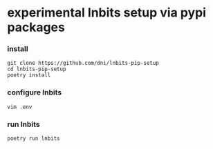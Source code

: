 # experimental lnbits setup via pypi packages

### install
```console
git clone https://github.com/dni/lnbits-pip-setup
cd lnbits-pip-setup
poetry install
```
### configure lnbits
```console
vim .env
```
### run lnbits
```console
poetry run lnbits
```

